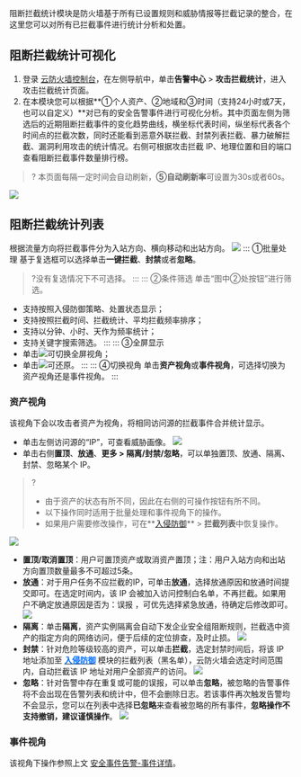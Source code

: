 阻断拦截统计模块是防火墙基于所有已设置规则和威胁情报等拦截记录的整合，在这里您可以对所有已拦截事件进行统计分析和处置。
## 阻断拦截统计可视化
1. 登录 [云防火墙控制台](https://console.cloud.tencent.com/cfw/warncenter)，在左侧导航中，单击**告警中心** > **攻击拦截统计**，进入攻击拦截统计页面。
2. 在本模块您可以根据**①个人资产、②地域和③时间（支持24小时或7天，也可以自定义）**对已有的安全告警事件进行可视化分析。其中页面左侧为筛选后的近期阻断拦截事件的变化趋势曲线，横坐标代表时间，纵坐标代表各个时间点的拦截次数，同时还能看到恶意外联拦截、封禁列表拦截、暴力破解拦截、漏洞利用攻击的统计情况。右侧可根据攻击拦截 IP、地理位置和目的端口查看阻断拦截事件数量排行榜。
> ? 本页面每隔一定时间会自动刷新，**⑤自动刷新率**可设置为30s或者60s。
> 
![](https://qcloudimg.tencent-cloud.cn/raw/67bd5d525cf4fba5abd4708c1b280c70.png)

## 阻断拦截统计列表
根据流量方向将拦截事件分为入站方向、横向移动和出站方向。
![](https://qcloudimg.tencent-cloud.cn/raw/c0b3f8bc54729f6afff15279eeb62c42.png)
<dx-tabs>
::: ①批量处理
基于复选框可以选择单击**一键拦截**、**封禁**或者**忽略**。
>?没有复选情况下不可选择。
:::
::: ②条件筛选
单击“图中②处按钮”进行筛选。
- 支持按照入侵防御策略、处置状态显示；
- 支持按照拦截时间、拦截统计、平均拦截频率排序；
- 支持以分钟、小时、天作为频率统计；
- 支持关键字搜索筛选。
::: 
::: ③全屏显示
 - 单击![](https://main.qcloudimg.com/raw/3e8d19212c5f062acace92276889cf9e.png)可切换全屏视角；
 - 单击![](https://main.qcloudimg.com/raw/38aac1bda3c2ed4054d997dce9357ab3.png)可还原。
:::
::: ④切换视角
 单击**资产视角**或**事件视角**，可选择切换为资产视角还是事件视角。
:::
</dx-tabs>

### 资产视角
该视角下会以攻击者资产为视角，将相同访问源的拦截事件合并统计显示。
- 单击左侧访问源的“IP”，可查看威胁画像。
![](https://qcloudimg.tencent-cloud.cn/raw/e9584107ee53da915d2b098204f4750b.png)
- 单击右侧**置顶**、**放通**、**更多 > 隔离/封禁/忽略**，可以单独置顶、放通、隔离、封禁、忽略某个 IP。
> ? 
> - 由于资产的状态有所不同，因此在右侧的可操作按钮有所不同。
> - 以下操作同时适用于批量处理和事件视角下的操作。
>-  如果用户需要修改操作，可在**[入侵防御](https://console.cloud.tencent.com/cfw/ips)** > **拦截列表**中恢复操作。
>
![](https://qcloudimg.tencent-cloud.cn/raw/55c807895bce58d6a1efc97fa83e8504.png)
 - **置顶/取消置顶**：用户可置顶资产或取消资产置顶；注：用户入站方向和出站方向置顶数量最多不可超过5条。
 - **放通**：对于用户任务不应拦截的IP，可单击**放通**，选择放通原因和放通时间提交即可。在选定时间内，该 IP 会被加入访问控制白名单，不再拦截。如果用户不确定放通原因是否为：误报 ，可优先选择紧急放通，待确定后修改即可。
![](https://qcloudimg.tencent-cloud.cn/raw/b7e3c905849c01ab4be87dc7b21905b3.png)
 - **隔离**：单击**隔离**，资产实例隔离会自动下发企业安全组阻断规则，拦截选中资产的指定方向的网络访问，便于后续的定位排查，及时止损。
 ![](https://qcloudimg.tencent-cloud.cn/raw/79c60879349ce70b9bcba699b0d2e2b4.png)
 - **封禁**：针对危险等级较高的资产，可以单击**拦截**，选定封禁时间后，将该 IP 地址添加至 [<font color=#006EFF>**入侵防御**</font>](https://console.cloud.tencent.com/cfw/ips) 模块的拦截列表（黑名单），云防火墙会选定时间范围内，自动拦截该 IP 地址对用户全部资产的访问。
![](https://qcloudimg.tencent-cloud.cn/raw/27ecf938a60d873e9cd4744901de2298.png)
 - **忽略**：针对告警中存在重复或可能的误报，可以单击**忽略**，被忽略的告警事件将不会出现在告警列表和统计中，但不会删除日志。若该事件再次触发告警均不会显示，您可以在列表中选择**已忽略**来查看被忽略的所有事件，**忽略操作不支持撤销，建议谨慎操作**。
![](https://qcloudimg.tencent-cloud.cn/raw/7fdb68db30af34b23bc42609bd4338c0.png)

### 事件视角
该视角下操作参照上文 [安全事件告警-事件详情](https://cloud.tencent.com/document/product/1132/55815#keshihua)。
